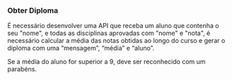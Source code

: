 ### Obter Diploma

É necessário desenvolver uma API que receba um aluno que contenha o seu "nome",
e todas as disciplinas aprovadas com "nome" e "nota", é necessário calcular a média
das notas obtidas ao longo do curso e gerar o diploma com uma “mensagem”,
“média” e “aluno”.

Se a média do aluno for superior a 9, deve ser reconhecido com um parabéns.